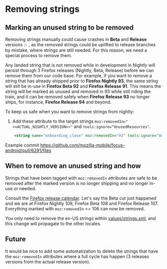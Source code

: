# Removing strings

## Marking an unused string to be removed

Removing strings manually could cause crashes in **Beta** and **Release** versions 💥 , as the removed strings could be uplifted to release branches by mistake, where strings are still needed. For this reason, we need a special process to remove them.

Any landed string that is not removed while in development in Nightly will persist through 3 Firefox releases (Nightly, Beta, Release) before we can remove them from our code base. For example,
if you want to remove a string that has already shipped prior to **Firefox Nightly 93**, the same string will still be in-use in **Firefox Beta 92** and **Firefox Release 91**. This means the string will be marked as unused and removed in 93 while still riding the train, and it can be removed safely when **Firefox Release 93** no longer ships, for instance, **Firefox Release 94** and beyond.

To keep us safe when you want to remove strings from nightly:

1. Add these attribute to the target strings `moz:removedIn="<<ACTUAL_NIGHTLY_VERSION>>"` and `tools:ignore="UnusedResources"`.

```xml
    <string name="onboarding_close" moz:removedIn="93" tools:ignore="UnusedResources">Close</string>
```
Example commit https://github.com/mozilla-mobile/focus-android/pull/6291/files

## When to remove an unused string and how

Strings that have been tagged with `moz:removedIn` attributes are safe to be removed after the marked version is no longer shipping and no longer in-use or needed.

Consult the [Firefox release calendar](https://wiki.mozilla.org/Release_Management/Calendar). Let's say the Beta cut just happened and we are at Firefox Nightly 109, Firefox Beta 108 and Firefox Release 107. Everything marked with `moz:removedIn` <= 106 can now be removed.

You only need to remove the en-US strings within [values/strings.xml](https://github.com/mozilla-mobile/focus-android/blob/main/app/src/main/res/values/strings.xml), and this change will propagate to the other locales.

## Future

It would be nice to add some automatization to delete the strings that have the `moz:removedIn` attributes where a full cycle has happen (3 releases versions from the actual release version).
